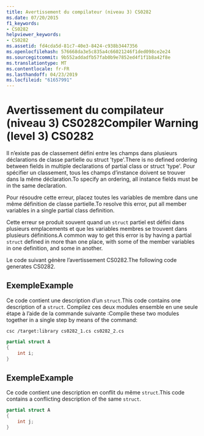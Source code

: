 ```yaml
---
title: Avertissement du compilateur (niveau 3) CS0282
ms.date: 07/20/2015
f1_keywords:
- CS0282
helpviewer_keywords:
- CS0282
ms.assetid: fd4cda5d-81c7-40e3-8424-c938b3447356
ms.openlocfilehash: 576668da3e5c835a4c66021246f1ded098ce2e24
ms.sourcegitcommit: 9b552addadfb57fab0b9e7852ed4f1f1b8a42f8e
ms.translationtype: MT
ms.contentlocale: fr-FR
ms.lasthandoff: 04/23/2019
ms.locfileid: "61657991"
---
```

# <a name="compiler-warning-level-3-cs0282"></a><span data-ttu-id="60e71-102">Avertissement du compilateur (niveau 3) CS0282</span><span class="sxs-lookup"><span data-stu-id="60e71-102">Compiler Warning (level 3) CS0282</span></span>

<span data-ttu-id="60e71-103">Il n’existe pas de classement défini entre les champs dans plusieurs déclarations de classe partielle ou struct 'type'.</span><span class="sxs-lookup"><span data-stu-id="60e71-103">There is no defined ordering between fields in multiple declarations of partial class or struct 'type'.</span></span> <span data-ttu-id="60e71-104">Pour spécifier un classement, tous les champs d’instance doivent se trouver dans la même déclaration.</span><span class="sxs-lookup"><span data-stu-id="60e71-104">To specify an ordering, all instance fields must be in the same declaration.</span></span>

<span data-ttu-id="60e71-105">Pour résoudre cette erreur, placez toutes les variables de membre dans une même définition de classe partielle.</span><span class="sxs-lookup"><span data-stu-id="60e71-105">To resolve this error, put all member variables in a single partial class definition.</span></span>

<span data-ttu-id="60e71-106">Cette erreur se produit souvent quand un `struct` partiel est défini dans plusieurs emplacements et que les variables membres se trouvent dans plusieurs définitions.</span><span class="sxs-lookup"><span data-stu-id="60e71-106">A common way to get this error is by having a partial `struct` defined in more than one place, with some of the member variables in one definition, and some in another.</span></span>

<span data-ttu-id="60e71-107">Le code suivant génère l’avertissement CS0282.</span><span class="sxs-lookup"><span data-stu-id="60e71-107">The following code generates CS0282.</span></span>

## <a name="example"></a><span data-ttu-id="60e71-108">Exemple</span><span class="sxs-lookup"><span data-stu-id="60e71-108">Example</span></span>

<span data-ttu-id="60e71-109">Ce code contient une description d’un `struct`.</span><span class="sxs-lookup"><span data-stu-id="60e71-109">This code contains one description of a `struct`.</span></span> <span data-ttu-id="60e71-110">Compilez ces deux modules ensemble en une seule étape à l’aide de la commande suivante :</span><span class="sxs-lookup"><span data-stu-id="60e71-110">Compile these two modules together in a single step by means of the command:</span></span>

`csc /target:library cs0282_1.cs cs0282_2.cs`

```csharp
partial struct A
{
    int i;
}
```

## <a name="example"></a><span data-ttu-id="60e71-111">Exemple</span><span class="sxs-lookup"><span data-stu-id="60e71-111">Example</span></span>

<span data-ttu-id="60e71-112">Ce code contient une description en conflit du même `struct`.</span><span class="sxs-lookup"><span data-stu-id="60e71-112">This code contains a conflicting description of the same `struct`.</span></span>

```csharp
partial struct A
{
    int j;
}
```
